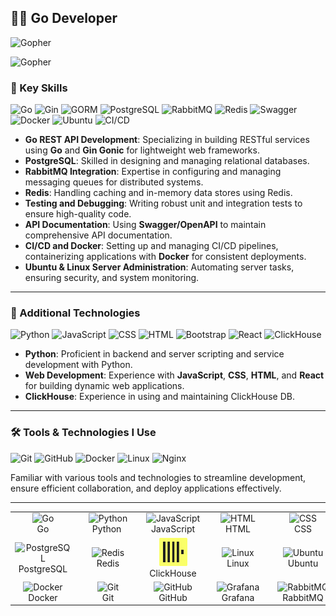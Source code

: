 ## 👨‍💻 Go Developer
![Gopher](https://img.shields.io/badge/Gopher-00ADD8?style=flat&logo=go&logoColor=white)

![Gopher](https://blog.golang.org/gopher/gopher.png)

### 🚀 Key Skills

![Go](https://img.shields.io/badge/-Go-00ADD8?style=flat&logo=go&logoColor=white)
![Gin](https://img.shields.io/badge/-Gin_Gonic-00ADD8?style=flat&logo=go&logoColor=white)
![GORM](https://img.shields.io/badge/-GORM-3766AB?style=flat&logo=go&logoColor=white)
![PostgreSQL](https://img.shields.io/badge/-PostgreSQL-336791?style=flat&logo=postgresql&logoColor=white)
![RabbitMQ](https://img.shields.io/badge/-RabbitMQ-FF6600?style=flat&logo=rabbitmq&logoColor=white)
![Redis](https://img.shields.io/badge/-Redis-DC382D?style=flat&logo=redis&logoColor=white)
![Swagger](https://img.shields.io/badge/-Swagger-85EA2D?style=flat&logo=swagger&logoColor=black)
![Docker](https://img.shields.io/badge/-Docker-2496ED?style=flat&logo=docker&logoColor=white)
![Ubuntu](https://img.shields.io/badge/-Ubuntu-E95420?style=flat&logo=ubuntu&logoColor=white)
![CI/CD](https://img.shields.io/badge/-CI%2FCD-007EC6?style=flat&logo=gitlab&logoColor=white)

- **Go REST API Development**: Specializing in building RESTful services using **Go** and **Gin Gonic** for lightweight web frameworks.
- **PostgreSQL**: Skilled in designing and managing relational databases.
- **RabbitMQ Integration**: Expertise in configuring and managing messaging queues for distributed systems.
- **Redis**: Handling caching and in-memory data stores using Redis.
- **Testing and Debugging**: Writing robust unit and integration tests to ensure high-quality code.
- **API Documentation**: Using **Swagger/OpenAPI** to maintain comprehensive API documentation.
- **CI/CD and Docker**: Setting up and managing CI/CD pipelines, containerizing applications with **Docker** for consistent deployments.
- **Ubuntu & Linux Server Administration**: Automating server tasks, ensuring security, and system monitoring.

---

### 🔧 Additional Technologies

![Python](https://img.shields.io/badge/-Python-3776AB?style=flat&logo=python&logoColor=white)
![JavaScript](https://img.shields.io/badge/-JavaScript-F7DF1E?style=flat&logo=javascript&logoColor=black)
![CSS](https://img.shields.io/badge/-CSS-1572B6?style=flat&logo=css3&logoColor=white)
![HTML](https://img.shields.io/badge/-HTML-E34F26?style=flat&logo=html5&logoColor=white)
![Bootstrap](https://img.shields.io/badge/-Bootstrap-7952B3?style=flat&logo=bootstrap&logoColor=white)
![React](https://img.shields.io/badge/-React-61DAFB?style=flat&logo=react&logoColor=black)
![ClickHouse](https://img.shields.io/badge/ClickHouse-Database-blue.svg)

- **Python**: Proficient in backend and server scripting and service development with Python.
- **Web Development**: Experience with **JavaScript**, **CSS**, **HTML**, and **React** for building dynamic web applications.
- **ClickHouse**: Experience in using and maintaining ClickHouse DB.

---

### 🛠 Tools & Technologies I Use

![Git](https://img.shields.io/badge/-Git-F05032?style=flat&logo=git&logoColor=white)
![GitHub](https://img.shields.io/badge/-GitHub-181717?style=flat&logo=github&logoColor=white)
![Docker](https://img.shields.io/badge/-Docker-2496ED?style=flat&logo=docker&logoColor=white)
![Linux](https://img.shields.io/badge/-Linux-FCC624?style=flat&logo=linux&logoColor=black)
![Nginx](https://img.shields.io/badge/-Nginx-269539?style=flat&logo=nginx&logoColor=white)

Familiar with various tools and technologies to streamline development, ensure efficient collaboration, and deploy applications effectively.

---

<table>
  <tr>
    <td align="center" style="min-width: 90px;">
      <img src="https://skillicons.dev/icons?i=go" alt="Go" width="45" height="45" />
      <br />&nbsp;&nbsp;&nbsp;&nbsp;&nbsp;&nbsp;Go&nbsp;&nbsp;&nbsp;&nbsp;&nbsp;&nbsp;
    </td>
    <td align="center" style="min-width: 90px;">
      <img src="https://skillicons.dev/icons?i=python" alt="Python" width="45" height="45" />
      <br />&nbsp;Python&nbsp;&nbsp;
    </td>
    <td align="center" style="min-width: 90px;">
      <img src="https://skillicons.dev/icons?i=js" alt="JavaScript" width="45" height="45" />
      <br />JavaScript
    </td>
    <td align="center" style="min-width: 90px;">
      <img src="https://skillicons.dev/icons?i=html" alt="HTML" width="45" height="45" />
      <br />&nbsp;&nbsp;&nbsp;&nbsp;HTML&nbsp;&nbsp;&nbsp;&nbsp;
    </td>
    <td align="center" style="min-width: 90px;">
      <img src="https://skillicons.dev/icons?i=css" alt="CSS" width="45" height="45" />
      <br />&nbsp;&nbsp;&nbsp;&nbsp;CSS&nbsp;&nbsp;&nbsp;&nbsp;
    </td>
    <td align="center" style="min-width: 90px;">
      <img src="https://skillicons.dev/icons?i=bootstrap" alt="Bootstrap" width="45" height="45" />
      <br />Bootstrap
    </td>
  </tr>
  <tr>
    <td align="center" style="min-width: 90px;">
      <img src="https://skillicons.dev/icons?i=postgres" alt="PostgreSQL" width="45" height="45" />
      <br />PostgreSQL
    </td>
    <td align="center" style="min-width: 90px;">
      <img src="https://skillicons.dev/icons?i=redis" alt="Redis" width="45" height="45" />
      <br />&nbsp;&nbsp;Redis&nbsp;&nbsp;
    </td>
    <td align="center" style="min-width: 90px;">
      <img src="https://github.com/ClickHouse/clickhouse-js/blob/HEAD/.static/logo.svg" alt="ClickHouse" width="45" height="45" />
      <br />ClickHouse
    </td>
    <td align="center" style="min-width: 90px;">
      <img src="https://skillicons.dev/icons?i=linux" alt="Linux" width="45" height="45" />
      <br />&nbsp;&nbsp;Linux&nbsp;&nbsp;
    </td>
    <td align="center" style="min-width: 90px;">
      <img src="https://skillicons.dev/icons?i=ubuntu" alt="Ubuntu" width="45" height="45" />
      <br />&nbsp;Ubuntu&nbsp;
    </td>
    <td align="center" style="min-width: 90px;">
      <img src="https://skillicons.dev/icons?i=nginx" alt="Nginx" width="45" height="45" />
      <br />&nbsp;&nbsp;Nginx&nbsp;&nbsp;
    </td>
  </tr>
  <tr>
    <td align="center" style="min-width: 90px;">
        <img src="https://skillicons.dev/icons?i=docker" alt="Docker" width="45" height="45" />
        <br />&nbsp;Docker&nbsp;
      </td>
      <td align="center" style="min-width: 90px;">
        <img src="https://skillicons.dev/icons?i=git" alt="Git" width="45" height="45" />
        <br />&nbsp;&nbsp;&nbsp;&nbsp;Git&nbsp;&nbsp;&nbsp;&nbsp;
      </td>
      <td align="center" style="min-width: 90px;">
        <img src="https://skillicons.dev/icons?i=github" alt="GitHub" width="45" height="45" />
        <br />&nbsp;GitHub&nbsp;
      </td>
      <td align="center" style="min-width: 90px;">
        <img src="https://skillicons.dev/icons?i=grafana" alt="Grafana" width="45" height="45" />
        <br />&nbsp;Grafana&nbsp;
      </td>
      <td align="center" style="min-width: 90px;">
        <img src="https://skillicons.dev/icons?i=rabbitmq" alt="RabbitMQ" width="45" height="45" />
        <br />RabbitMQ
      </td>
      <td align="center" style="min-width: 90px;">
        <img src="https://skillicons.dev/icons?i=arduino" alt="Arduino" width="45" height="45" />
        <br />Arduino
      </td>   
  </tr> 
</table>





